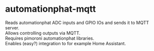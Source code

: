 # automationphat-mqtt
Reads automationphat ADC inputs and GPIO IOs and sends it to MQTT server.  
Allows controlling outputs via MQTT.  
Requires pimoroni automationphat libraries.  
Enables (easy?) integration to for example Home Assistant.  

